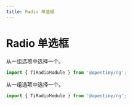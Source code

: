```yaml
---
title: Radio 单选框
---
```

# Radio 单选框

<div class="used-tiny">

从一组选项中选择一个。

```typescript
import { TiRadioModule } from '@opentiny/ng';
```

</div>

<div class="used-config">

从一组选项中选择一个。

```typescript
import { TiRadioModule } from '@opentiny/ng';
```
</div>
